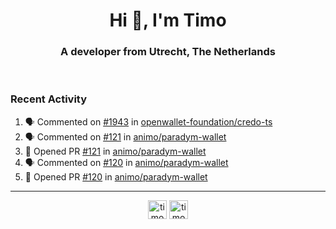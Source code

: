 <h1 align="center">Hi 👋, I'm Timo</h1>
<h3 align="center">A developer from Utrecht, The Netherlands</h3>
<br/>
<!-- https://github.com/rahuldkjain/github-profile-readme-generator --!>

<!--  <p align="left"><img src="https://github-readme-stats.vercel.app/api?username=timoglastra&show_icons=true&count_private=true&" alt="timoglastra" /></p> --!>

<!--
Github language stats
<p align="left"><img src="https://github-readme-stats.vercel.app/api/top-langs/?username=timoglastra&layout=compact" alt="timoglastra" /><p>
-->

<!-- Codestats language stats -->
<!-- <p align="left"><img src="https://codestats-readme.vercel.app/api/top-langs/?username=timoglastra&layout=compact&language_count=12" alt="timoglastra" /><p>    --!>
  
<h3>Recent Activity</h3>

<!--START_SECTION:activity-->
1. 🗣 Commented on [#1943](https://github.com/openwallet-foundation/credo-ts/issues/1943#issuecomment-2228423542) in [openwallet-foundation/credo-ts](https://github.com/openwallet-foundation/credo-ts)
2. 🗣 Commented on [#121](https://github.com/animo/paradym-wallet/pull/121#issuecomment-2227340891) in [animo/paradym-wallet](https://github.com/animo/paradym-wallet)
3. 💪 Opened PR [#121](https://github.com/animo/paradym-wallet/pull/121) in [animo/paradym-wallet](https://github.com/animo/paradym-wallet)
4. 🗣 Commented on [#120](https://github.com/animo/paradym-wallet/pull/120#issuecomment-2227306991) in [animo/paradym-wallet](https://github.com/animo/paradym-wallet)
5. 💪 Opened PR [#120](https://github.com/animo/paradym-wallet/pull/120) in [animo/paradym-wallet](https://github.com/animo/paradym-wallet)
<!--END_SECTION:activity-->

---

<p align="center">
<a href="https://twitter.com/timoglastra" target="blank"><img align="center" src="https://cdn.jsdelivr.net/npm/simple-icons@3.0.1/icons/twitter.svg" alt="timoglastra" height="30" width="30" /></a>
<a href="https://linkedin.com/in/timoglastra" target="blank"><img align="center" src="https://cdn.jsdelivr.net/npm/simple-icons@3.0.1/icons/linkedin.svg" alt="timoglastra" height="30" width="30" /></a>
</p>



